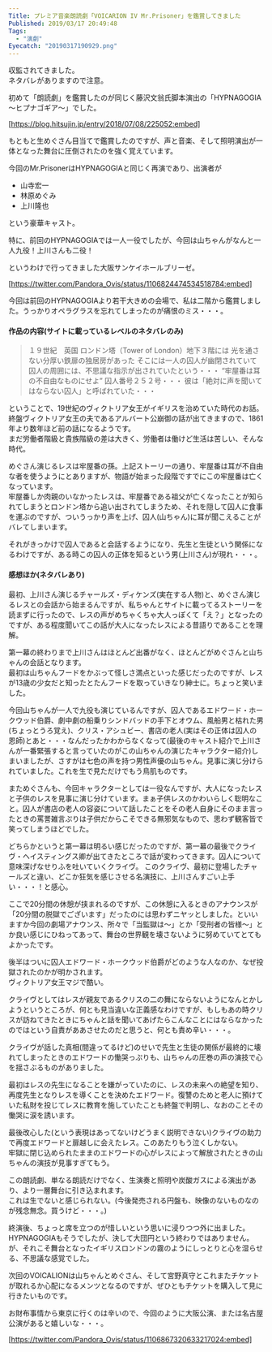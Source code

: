 ```yaml
---
Title: プレミア音楽朗読劇「VOICARION IV Mr.Prisoner」を鑑賞してきました
Published: 2019/03/17 20:49:48
Tags:
  - "演劇"
Eyecatch: "20190317190929.png"
---
```

収監されてきました。  
ネタバレがありますので注意。  

<!-- more -->

初めて「朗読劇」を鑑賞したのが同じく藤沢文翁氏脚本演出の「HYPNAGOGIA～ヒプナゴギア～」でした。  

[https://blog.hitsujin.jp/entry/2018/07/08/225052:embed]

もともと生めぐさん目当てで鑑賞したのですが、声と音楽、そして照明演出が一体となった舞台に圧倒されたのを強く覚えています。  

今回のMr.PrisonerはHYPNAGOGIAと同じく再演であり、出演者が

* 山寺宏一
* 林原めぐみ
* 上川隆也

という豪華キャスト。  

特に、前回のHYPNAGOGIAでは一人一役でしたが、今回は山ちゃんがなんと一人九役！上川さんも二役！  


というわけで行ってきました大阪サンケイホールブリーゼ。  

[https://twitter.com/Pandora_Ovis/status/1106824474534518784:embed]

今回は前回のHYPNAGOGIAより若干大きめの会場で、私は二階から鑑賞しました。うっかりオペラグラスを忘れてしまったのが痛恨のミス・・・。  

#### 作品の内容(サイトに載っているレベルのネタバレのみ)    

> １９世紀　英国
> ロンドン塔（Tower of London）地下３階には
> 光を通さない分厚い鉄扉の独居房があった
> そこには一人の囚人が幽閉されていて
> 囚人の周囲には、不思議な指示が出されていたという・・・
> “牢屋番は耳の不自由なものにせよ”
> 囚人番号２５２号・・・
> 彼は「絶対に声を聞いてはならない囚人」と呼ばれていた・・・

ということで、19世紀のヴィクトリア女王がイギリスを治めていた時代のお話。  
終盤ヴィクトリア女王の夫であるアルバート公崩御の話が出てきますので、1861年より数年ほど前の話になるようです。  
まだ労働者階級と貴族階級の差は大きく、労働者は働けど生活は苦しい、そんな時代。  

めぐさん演じるレスは牢屋番の孫。上記ストーリーの通り、牢屋番は耳が不自由な者を使うようにとありますが、物語が始まった段階ですでにこの牢屋番は亡くなっています。  
牢屋番しか肉親のいなかったレスは、牢屋番である祖父が亡くなったことが知られてしまうとロンドン塔から追い出されてしまうため、それを隠して囚人に食事を運ぶのですが、ついうっかり声を上げ、囚人(山ちゃん)に耳が聞こえることがバレてしまいます。  

それがきっかけで囚人であると会話するようになり、先生と生徒という関係になるわけですが、ある時この囚人の正体を知るという男(上川さん)が現れ・・・。  

#### 感想ほか(ネタバレあり)  

最初、上川さん演じるチャールズ・ディケンズ(実在する人物)と、めぐさん演じるレスとの会話から始まるんですが、私ちゃんとサイトに載ってるストーリーを読まずに行ったので、レスの声がめちゃくちゃ大人っぽくて「え？」となったのですが、ある程度聞いてこの話が大人になったレスによる昔語りであることを理解。  

第一幕の終わりまで上川さんはほとんど出番がなく、ほとんどがめぐさんと山ちゃんの会話となります。  
最初は山ちゃんフードをかぶって怪しさ満点といった感じだったのですが、レスが13歳の少女だと知ったとたんフードを取っていきなり紳士に。ちょっと笑いました。  

今回山ちゃんが一人で九役も演じているんですが、囚人であるエドワード・ホークウッド伯爵、劇中劇の船乗りシンドバッドの手下とオウム、風船男と枯れた男(ちょっとうろ覚え)、クリス・アシュビー、書店の老人(実はその正体は囚人の恩師)とあと・・・なんだったかわからなくなって(最後のキャスト紹介で上川さんが一番緊張すると言っていたのがこの山ちゃんの演じたキャラクター紹介)しまいましたが、さすがは七色の声を持つ男性声優の山ちゃん。見事に演じ分けられていました。これを生で見ただけでもう鳥肌ものです。  

まためぐさんも、今回キャラクターとしては一役なんですが、大人になったレスと子供のレスを見事に演じ分けています。まぁ子供レスのかわいらしく聡明なこと。囚人が書店の老人の容姿について話したことをその老人自身にそのまま言ったときの罵詈雑言ぷりは子供だからこそできる無邪気なもので、思わず観客皆で笑ってしまうほどでした。  

どちらかというと第一幕は明るい感じだったのですが、第一幕の最後でクライヴ・ヘイスティングス卿が出てきたところで話が変わってきます。囚人について意味深げなせりふを吐いていくクライヴ。
このクライヴ、最初に登場したチャールズと違い、どこか狂気を感じさせる名演技に、上川さんすごい上手い・・・！と感心。  
  
ここで20分間の休憩が挟まれるのですが、この休憩に入るときのアナウンスが「20分間の脱獄でございます」だったのには思わずニヤッとしました。といいますか今回の劇場アナウンス、所々で「当監獄は～」とか「受刑者の皆様～」とか良い感じにひねってあって、舞台の世界観を壊さないように努めていてとてもよかったです。  

後半はついに囚人エドワード・ホークウッド伯爵がどのような人なのか、なぜ投獄されたのかが明かされます。  
ヴィクトリア女王マジで酷い。  

クライヴとしてはレスが親友であるクリスの二の舞にならないようになんとかしようというところが、何とも見当違いな正義感なわけですが、もしもあの時クリスが訪ねてきたときにちゃんと話を聞いてあげたらこんなことにはならなかったのではという自責がああさせたのだと思うと、何とも責め辛い・・・。  

クライヴが話した真相(間違ってるけど)のせいで先生と生徒の関係が最終的に壊れてしまったときのエドワードの慟哭っぷりも、山ちゃんの圧巻の声の演技で心を揺さぶるものがありました。  

最初はレスの先生になることを嫌がっていたのに、レスの未来への絶望を知り、再度先生となりレスを導くことを決めたエドワード。復讐のためと老人に預けていた私財を投じてレスに教育を施していたことも終盤で判明し、なおのことその慟哭に涙を誘います。  

最後改心した(という表現はあってないけどうまく説明できない)クライヴの助力で再度エドワードと扉越しに会えたレス。このあたりもう泣くしかない。  
牢獄に閉じ込められたままのエドワードの心がレスによって解放されたときの山ちゃんの演技が見事すぎてもう。  

この朗読劇、単なる朗読だけでなく、生演奏と照明や炭酸ガスによる演出があり、より一層舞台に引き込まれます。  
これは生でないと感じられない。(今後発売される円盤も、映像のないものなのが残念無念。買うけど・・・。)  

終演後、ちょっと席を立つのが惜しいという思いに浸りつつ外に出ました。  
HYPNAGOGIAもそうでしたが、決して大団円という終わりではありません。が、それこそ舞台となったイギリスロンドンの霧のようにしっとりと心を湿らせる、不思議な感覚でした。  

次回のVOICALIONは山ちゃんとめぐさん、そして宮野真守とこれまたチケットが取れるか心配になるメンツとなるのですが、ぜひともチケットを購入して見に行きたいものです。  

お財布事情から東京に行くのは辛いので、今回のように大阪公演、または名古屋公演があると嬉しいな・・・。

[https://twitter.com/Pandora_Ovis/status/1106867320633217024:embed]


